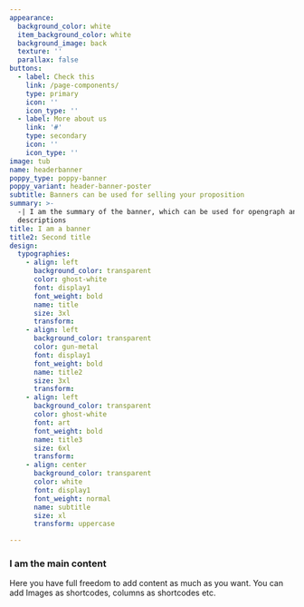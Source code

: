 ```yaml
---
appearance:
  background_color: white
  item_background_color: white
  background_image: back
  texture: ''
  parallax: false
buttons:
  - label: Check this
    link: /page-components/
    type: primary
    icon: ''
    icon_type: ''
  - label: More about us
    link: '#'
    type: secondary
    icon: ''
    icon_type: ''
image: tub
name: headerbanner
poppy_type: poppy-banner
poppy_variant: header-banner-poster
subtitle: Banners can be used for selling your proposition
summary: >-
  -| I am the summary of the banner, which can be used for opengraph and SEO
  descriptions
title: I am a banner
title2: Second title
design:
  typographies:
    - align: left
      background_color: transparent
      color: ghost-white
      font: display1
      font_weight: bold
      name: title
      size: 3xl
      transform:
    - align: left
      background_color: transparent
      color: gun-metal
      font: display1
      font_weight: bold
      name: title2
      size: 3xl
      transform:
    - align: left
      background_color: transparent
      color: ghost-white
      font: art
      font_weight: bold
      name: title3
      size: 6xl
      transform:
    - align: center
      background_color: transparent
      color: white
      font: display1
      font_weight: normal
      name: subtitle
      size: xl
      transform: uppercase

---
```


### I am the main content
Here you have full freedom to add content as much as you want.
You can add  Images as shortcodes, columns as shortcodes etc.
